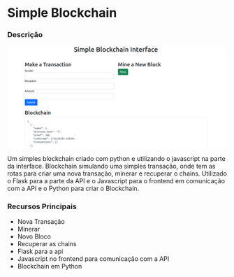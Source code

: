# Simple Blockchain

### Descrição

<img src="assets/image.png" width="500">

Um simples blockchain criado com python e utilizando o javascript na parte da interface. Blockchain simulando uma simples transação, onde tem as rotas para criar uma nova transação, minerar e recuperar o chains. Utilizado o Flask para a parte da API e o Javascript para o frontend em comunicação com a API e o Python para criar o Blockchain.

### Recursos Principais

- Nova Transação
- Minerar
- Novo Bloco
- Recuperar as chains
- Flask para a api
- Javascript no frontend para comunicação com a API
- Blockchain em Python